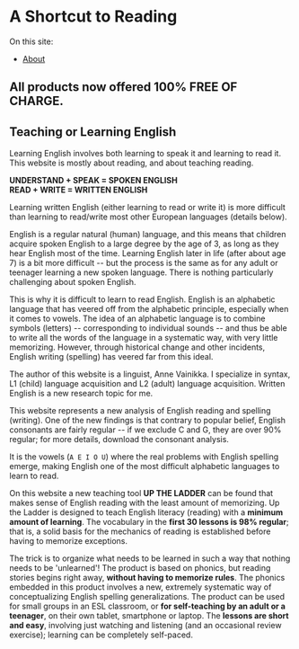 # A Shortcut to Reading

On this site:
- [About](About.md)

## All products now offered 100% FREE OF CHARGE.

## Teaching or Learning English
Learning English involves both learning to speak it and learning to read it.  This website is mostly about reading, and about teaching reading.

**UNDERSTAND + SPEAK = SPOKEN ENGLISH  
READ + WRITE = WRITTEN ENGLISH**

Learning written English (either learning to read or write it) is more difficult than learning to read/write most other European languages (details below).

English is a regular natural (human) language, and this means that children acquire spoken English to a large degree by the age of 3, as long as they hear English most of the time. Learning English later in life (after about age 7) is a bit more difficult -- but the process is the same as for any adult or teenager learning a new spoken language. There is nothing particularly challenging about spoken English.  

This is why it is difficult to learn to read English. English is an alphabetic language that has veered off from the alphabetic principle, especially when it comes to vowels. The idea of an alphabetic language is to combine symbols (letters) -- corresponding to individual sounds -- and thus be able to write all the words of the language in a systematic way, with very little memorizing.  However, through historical change and other incidents, English writing (spelling) has veered far from this ideal.  

The author of this website is a linguist, Anne Vainikka. I specialize in syntax, L1 (child) language acquisition and L2 (adult) language acquisition.  Written English is a new research topic for me.

This website represents a new analysis of English reading and spelling (writing). One of the new findings is that contrary to popular belief, English consonants are fairly regular -- if we exclude C and G, they are over 90% regular; for more details, download the consonant analysis.  

It is the vowels (`A E I O U`) where the real problems with English spelling emerge, making English one of the most difficult alphabetic languages to learn to read.

On this website a new teaching tool **UP THE LADDER** can be found that makes sense of English reading with the least amount of memorizing. Up the Ladder is designed to teach English literacy (reading) with a **minimum amount of learning**. The vocabulary in the **first 30 lessons is 98% regular**; that is, a solid basis for the mechanics of reading is established before having to memorize exceptions.

The trick is to organize what needs to be learned in such a way that nothing needs to be 'unlearned'! The product is based on phonics, but reading stories begins right away, **without having to memorize rules**. The phonics embedded in this product involves a new, extremely systematic way of conceptualizing English spelling generalizations. The product can be used for small groups in an ESL classroom, or **for self-teaching by an adult or a teenager**, on their own tablet, smartphone or laptop.  The **lessons are short and easy**, involving just watching and listening (and an occasional review exercise); learning can be completely self-paced.

